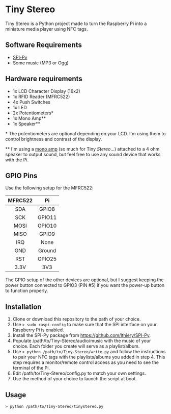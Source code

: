 # Tiny Stereo
Tiny Stereo is a Python project made to turn the Raspberry Pi into a miniature media player using NFC tags.

## Software Requirements
- [SPI-Py](https://github.com/lthiery/SPI-Py)
- Some music (MP3 or Ogg)

## Hardware requirements
- 1x LCD Character Display (16x2)
- 1x RFID Reader (MFRC522)
- 4x Push Switches
- 1x LED
- 2x Potentiometers\*
- 1x Mono Amp\*\*
- 1x Speaker\*\*

\* The potentiometers are optional depending on your LCD. I'm using them to control brightness and contrast of the display.

\*\* I'm using a [mono amp](https://learn.adafruit.com/adafruit-max98357-i2s-class-d-mono-amp) (so much for Tiny *Stereo*...) attached to a 4 ohm speaker to output sound, but feel free to use any sound device that works with the Pi.

## GPIO Pins
Use the following setup for the MFRC522:

| MFRC522 | Pi         |
|:-------:|:----------:|
| SDA     | GPIO8      |
| SCK     | GPIO11     |
| MOSI    | GPIO10     |
| MISO    | GPIO9      |
| IRQ     | None       |
| GND     | Ground     |
| RST     | GPIO25     |
| 3.3V    | 3V3        |

The GPIO setup of the other devices are optional, but I suggest keeping the power button connected to GPIO3 (PIN #5) if you want the power-up button to function properly.

## Installation
1. Clone or download this repository to the path of your choice.
2. Use `> sudo raspi-config` to make sure that the SPI interface on your Raspberry Pi is enabled.
3. Install the SPI-Py package from https://github.com/lthiery/SPI-Py.
4. Populate /path/to/Tiny-Stereo/audio/music with the music of your choice. Each folder you create will serve as a playlist/album.
5. Use `> python /path/to/Tiny-Stereo/write.py` and follow the instructions to pair your NFC tags with the playlists/albums you added in step 4. This step requires a monitor/remote control access as you need to see the terminal of the Pi.
6. Edit /path/to/Tiny-Stereo/config.py to match your own settings.
7. Use the method of your choice to launch the script at boot.

## Usage
`> python /path/to/Tiny-Stereo/tinystereo.py`
